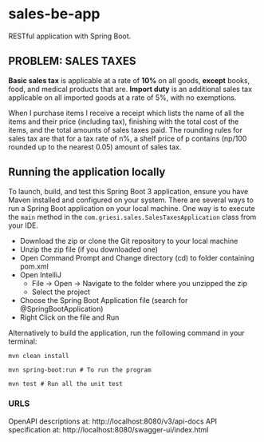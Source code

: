 # sales-be-app
RESTful application with Spring Boot.

## PROBLEM: SALES TAXES
**Basic sales tax** is applicable at a rate of **10%** on all goods, **except** books, food, and medical products that are.
**Import duty** is an additional sales tax applicable on all imported goods at a rate of 5%, with no exemptions.

When I purchase items I receive a receipt which lists the name of all the items and their price (including tax), finishing with the total cost of the items, and the total amounts of sales taxes paid. 
The rounding rules for sales tax are that for a tax rate of n%, a shelf price of p contains (np/100 rounded up to the nearest 0.05) amount of sales tax.

## Running the application locally
To launch, build, and test this Spring Boot 3 application, ensure you have Maven installed and configured on your system.
There are several ways to run a Spring Boot application on your local machine. One way is to execute the `main` method in the `com.griesi.sales.SalesTaxesApplication` class from your IDE.

- Download the zip or clone the Git repository to your local machine
- Unzip the zip file (if you downloaded one)
- Open Command Prompt and Change directory (cd) to folder containing pom.xml
- Open IntelliJ
    - File -> Open -> Navigate to the folder where you unzipped the zip
    - Select the project
- Choose the Spring Boot Application file (search for @SpringBootApplication)
- Right Click on the file and Run

Alternatively to build the application, run the following command in your terminal:

```shell
mvn clean install

mvn spring-boot:run # To run the program

mvn test # Run all the unit test
```

### URLS
OpenAPI descriptions at: http://localhost:8080/v3/api-docs
API specification at: http://localhost:8080/swagger-ui/index.html